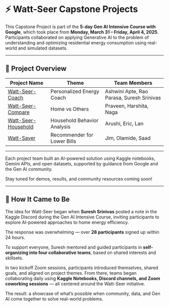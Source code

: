 
# ⚡ Watt-Seer Capstone Projects

This Capstone Project is part of the **5-day Gen AI Intensive Course with Google**, which took place from **Monday, March 31 – Friday, April 4, 2025**.  
Participants collaborated on applying Generative AI to the problem of understanding and optimizing residential energy consumption using real-world and simulated datasets.

---

## 🧠 Project Overview

| Project Name | Theme | Team Members |
|--------------|--------|--------------|
| [Watt-Seer-Coach](./watt-seer-coach.md) | Personalized Energy Coach | Ashwini Apte, Rao Parasa, Suresh Srinivas |
| [Watt-Seer-Compare](./watt-seer-compare.md) | Home vs Others | Praveen, Harshita, Naga |
| [Watt-Seer-Household](./watt-seer-household.md) | Household Behavior Analysis | Arushi, Eric, Lan |
| [Watt-Saver](./watt-saver.md) | Recommender for Lower Bills | Jim, Olamide, Saad |

---

Each project team built an AI-powered solution using Kaggle notebooks, Gemini APIs, and open datasets, supported by guidance from Google and the Gen AI community.

Stay tuned for demos, results, and community resources coming soon!


---

## 📖 How It Came to Be

The idea for Watt-Seer began when **Suresh Srinivas** posted a note in the Kaggle Discord during the Gen AI Intensive Course, inviting participants to explore AI-powered approaches to home energy efficiency.

The response was overwhelming — over **28 participants** signed up within 24 hours.

To support everyone, Suresh mentored and guided participants in **self-organizing into four collaborative teams**, based on shared interests and skillsets.

In two kickoff Zoom sessions, participants introduced themselves, shared goals, and aligned on project themes. From there, teams began collaborating daily using **Kaggle Notebooks, Discord channels, and Zoom coworking sessions** — all centered around the Watt-Seer initiative.

The result: a showcase of what’s possible when community, data, and Gen AI come together to solve real-world problems.

